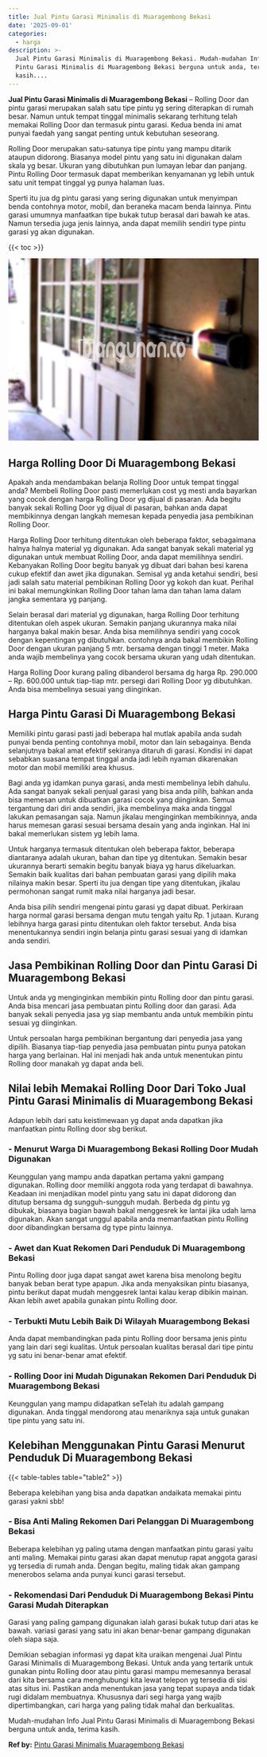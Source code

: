 ```yaml
---
title: Jual Pintu Garasi Minimalis di Muaragembong Bekasi
date: '2025-09-01'
categories:
  - harga
description: >-
  Jual Pintu Garasi Minimalis di Muaragembong Bekasi. Mudah-mudahan Info Jual
  Pintu Garasi Minimalis di Muaragembong Bekasi berguna untuk anda, terima
  kasih....
---
```


**Jual Pintu Garasi Minimalis di Muaragembong Bekasi** – Rolling Door dan pintu garasi merupakan salah satu tipe pintu yg sering diterapkan di rumah besar. Namun untuk tempat tinggal minimalis sekarang terhitung telah memakai Rolling Door dan termasuk pintu garasi. Kedua benda ini amat punyai faedah yang sangat penting untuk kebutuhan seseorang.

Rolling Door merupakan satu-satunya tipe pintu yang mampu ditarik ataupun didorong. Biasanya model pintu yang satu ini digunakan dalam skala yg besar. Ukuran yang dibutuhkan pun lumayan lebar dan panjang. Pintu Rolling Door termasuk dapat memberikan kenyamanan yg lebih untuk satu unit tempat tinggal yg punya halaman luas.

Sperti itu jua dg pintu garasi yang sering digunakan untuk menyimpan benda contohnya motor, mobil, dan beraneka macam benda lainnya. Pintu garasi umumnya manfaatkan tipe bukak tutup berasal dari bawah ke atas. Namun tersedia juga jenis lainnya, anda dapat memilih sendiri type pintu garasi yg akan digunakan.

{{< toc >}}

![Jual Pintu Garasi Minimalis di Muaragembong Bekasi](/images/pintu-garasi-04.png)

## Harga Rolling Door Di Muaragembong Bekasi

Apakah anda mendambakan belanja Rolling Door untuk tempat tinggal anda? Membeli Rolling Door pasti memerlukan cost yg mesti anda bayarkan yang cocok dengan harga Rolling Door yg dijual di pasaran. Ada begitu banyak sekali Rolling Door yg dijual di pasaran, bahkan anda dapat membikinnya dengan langkah memesan kepada penyedia jasa pembikinan Rolling Door.

Harga Rolling Door terhitung ditentukan oleh beberapa faktor, sebagaimana halnya halnya material yg digunakan. Ada sangat banyak sekali material yg digunakan untuk membuat Rolling Door, anda dapat memilihnya sendiri. Kebanyakan Rolling Door begitu banyak yg dibuat dari bahan besi karena cukup efektif dan awet jika digunakan. Semisal yg anda ketahui sendiri, besi jadi salah satu material pembikinan Rolling Door yg kokoh dan kuat. Perihal ini bakal memungkinkan Rolling Door tahan lama dan tahan lama dalam jangka sementara yg panjang.

Selain berasal dari material yg digunakan, harga Rolling Door terhitung ditentukan oleh aspek ukuran. Semakin panjang ukurannya maka nilai harganya bakal makin besar. Anda bisa memilihnya sendiri yang cocok dengan kepentingan yg dibutuhkan. contohnya anda bakal membikin Rolling Door dengan ukuran panjang 5 mtr. bersama dengan tinggi 1 meter. Maka anda wajib membelinya yang cocok bersama ukuran yang udah ditentukan.

Harga Rolling Door kurang paling dibanderol bersama dg harga Rp. 290.000 – Rp. 600.000 untuk tiap-tiap mtr. persegi dari Rolling Door yg dibutuhkan. Anda bisa membelinya sesuai yang diinginkan.

## Harga Pintu Garasi Di Muaragembong Bekasi

Memiliki pintu garasi pasti jadi beberapa hal mutlak apabila anda sudah punyai benda penting contohnya mobil, motor dan lain sebagainya. Benda selanjutnya bakal amat efektif sekiranya ditaruh di garasi. Kondisi ini dapat sebabkan suasana tempat tinggal anda jadi lebih nyaman dikarenakan motor dan mobil memiliki area khusus.

Bagi anda yg idamkan punya garasi, anda mesti membelinya lebih dahulu. Ada sangat banyak sekali penjual garasi yang bisa anda pilih, bahkan anda bisa memesan untuk dibuatkan garasi cocok yang diinginkan. Semua tergantung dari diri anda sendiri, jika membelinya maka anda tinggal lakukan pemasangan saja. Namun jikalau menginginkan membikinnya, anda harus memesan garasi sesuai bersama desain yang anda inginkan. Hal ini bakal memerlukan sistem yg lebih lama.

Untuk harganya termasuk ditentukan oleh beberapa faktor, beberapa diantaranya adalah ukuran, bahan dan tipe yg ditentukan. Semakin besar ukurannya berarti semakin begitu banyak biaya yg harus dikeluarkan. Semakin baik kualitas dari bahan pembuatan garasi yang dipilih maka nilainya makin besar. Sperti itu jua dengan tipe yang ditentukan, jikalau permohonan sangat rumit maka nilai harganya jadi besar.

Anda bisa pilih sendiri mengenai pintu garasi yg dapat dibuat. Perkiraan harga normal garasi bersama dengan mutu tengah yaitu Rp. 1 jutaan. Kurang lebihnya harga garasi pintu ditentukan oleh faktor tersebut. Anda bisa menentukannya sendiri ingin belanja pintu garasi sesuai yang di idamkan anda sendiri.

## Jasa Pembikinan Rolling Door dan Pintu Garasi Di Muaragembong Bekasi

Untuk anda yg menginginkan membikin pintu Rolling door dan pintu garasi. Anda bisa mencari jasa pembuatan pintu Rolling door dan garasi. Ada banyak sekali penyedia jasa yg siap membantu anda untuk membikin pintu sesuai yg diinginkan.

Untuk persoalan harga pembikinan bergantung dari penyedia jasa yang dipilih. Biasanya tiap-tiap penyedia jasa pembuatan pintu punya patokan harga yang berlainan. Hal ini menjadi hak anda untuk menentukan pintu Rolling door manakah yg dapat anda beli.

## Nilai lebih Memakai Rolling Door Dari Toko Jual Pintu Garasi Minimalis di Muaragembong Bekasi

Adapun lebih dari satu keistimewaan yg dapat anda dapatkan jika manfaatkan pintu Rolling door sbg berikut.

### \- Menurut Warga Di Muaragembong Bekasi Rolling Door Mudah Digunakan

Keunggulan yang mampu anda dapatkan pertama yakni gampang digunakan. Rolling door memiliki anggota roda yang terdapat di bawahnya. Keadaan ini menjadikan model pintu yang satu ini dapat didorong dan ditutup bersama dg sungguh-sungguh mudah. Berbeda dg pintu yg dibukak, biasanya bagian bawah bakal menggesrek ke lantai jika udah lama digunakan. Akan sangat unggul apabila anda memanfaatkan pintu Rolling door dibandingkan bersama dg type pintu lainnya.

### \- Awet dan Kuat Rekomen Dari Penduduk Di Muaragembong Bekasi

Pintu Rolling door juga dapat sangat awet karena bisa menolong begitu banyak beban berat type apapun. Jika anda menyaksikan pintu biasanya, pintu berikut dapat mudah menggesrek lantai kalau kerap dibikin mainan. Akan lebih awet apabila gunakan pintu Rolling door.

### \- Terbukti Mutu Lebih Baik Di Wilayah Muaragembong Bekasi

Anda dapat membandingkan pada pintu Rolling door bersama jenis pintu yang lain dari segi kualitas. Untuk persoalan kualitas berasal dari tipe pintu yg satu ini benar-benar amat efektif.

### \- Rolling Door ini Mudah Digunakan Rekomen Dari Penduduk Di Muaragembong Bekasi

Keunggulan yang mampu didapatkan seTelah itu adalah gampang digunakan. Anda tinggal mendorong atau menariknya saja untuk gunakan tipe pintu yang satu ini.

## Kelebihan Menggunakan Pintu Garasi Menurut Penduduk Di Muaragembong Bekasi

{{< table-tables table="table2" >}}

Beberapa kelebihan yang bisa anda dapatkan andaikata memakai pintu garasi yakni sbb!

### \- Bisa Anti Maling Rekomen Dari Pelanggan Di Muaragembong Bekasi

Beberapa kelebihan yg paling utama dengan manfaatkan pintu garasi yaitu anti maling. Memakai pintu garasi akan dapat menutup rapat anggota garasi yg tersedia di rumah anda. Dengan begitu, maling tidak akan gampang menerobos selama anda punyai kunci garasi tersebut.

### \- Rekomendasi Dari Penduduk Di Muaragembong Bekasi Pintu Garasi Mudah Diterapkan

Garasi yang paling gampang digunakan ialah garasi bukak tutup dari atas ke bawah. variasi garasi yang satu ini akan benar-benar gampang digunakan oleh siapa saja.

Demikian sebagian informasi yg dapat kita uraikan mengenai Jual Pintu Garasi Minimalis di Muaragembong Bekasi. Untuk anda yang tertarik untuk gunakan pintu Rolling door atau pintu garasi mampu memesannya berasal dari kita bersama cara menghubungi kita lewat telepon yg tersedia di sisi atas situs ini. Pastikan anda menentukan jasa yang tepat supaya anda tidak rugi didalam membuatnya. Khususnya dari segi harga yang wajib dipertimbangkan, cari harga yang paling tidak mahal dan berkualitas.

Mudah-mudahan Info Jual Pintu Garasi Minimalis di Muaragembong Bekasi berguna untuk anda, terima kasih.

**Ref by:** [Pintu Garasi Minimalis Muaragembong Bekasi](https://id.wikipedia.org/wiki/Pintu)
